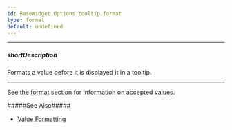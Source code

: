 ```yaml
---
id: BaseWidget.Options.tooltip.format
type: format
default: undefined
---
```

---
##### shortDescription
Formats a value before it is displayed it in a tooltip.

---
See the [format](/api-reference/50%20Common/Object%20Structures/format '/Documentation/ApiReference/Common/Object_Structures/format/') section for information on accepted values.

#####See Also#####
- [Value Formatting](/Documentation/Guide/Common/Value_Formatting/)